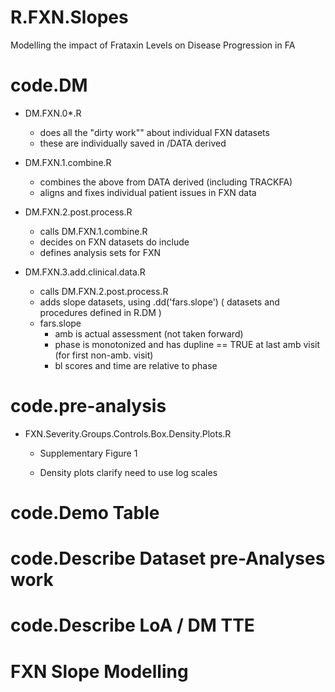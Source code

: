 # R.FXN.Slopes

Modelling the impact of Frataxin Levels on Disease Progression in FA

# code.DM

-   DM.FXN.0\*.R

    -   does all the "dirty work"" about individual FXN datasets
    -   these are individually saved in /DATA derived

-   DM.FXN.1.combine.R

    -   combines the above from DATA derived (including TRACKFA)
    -   aligns and fixes individual patient issues in FXN data

-   DM.FXN.2.post.process.R

    -   calls DM.FXN.1.combine.R
    -   decides on FXN datasets do include
    -   defines analysis sets for FXN

-   DM.FXN.3.add.clinical.data.R

    -   calls DM.FXN.2.post.process.R
    -   adds slope datasets, using .dd('fars.slope') ( datasets and procedures defined in R.DM )
    -   fars.slope
        -   amb is actual assessment (not taken forward)
        -   phase is monotonized and has dupline == TRUE at last amb visit (for first non-amb. visit)
        -   bl scores and time are relative to phase

# code.pre-analysis

-   FXN.Severity.Groups.Controls.Box.Density.Plots.R

    -   Supplementary Figure 1

    -   Density plots clarify need to use log scales

# code.Demo Table

# code.Describe Dataset pre-Analyses work

# code.Describe LoA / DM TTE

# FXN Slope Modelling

## 
